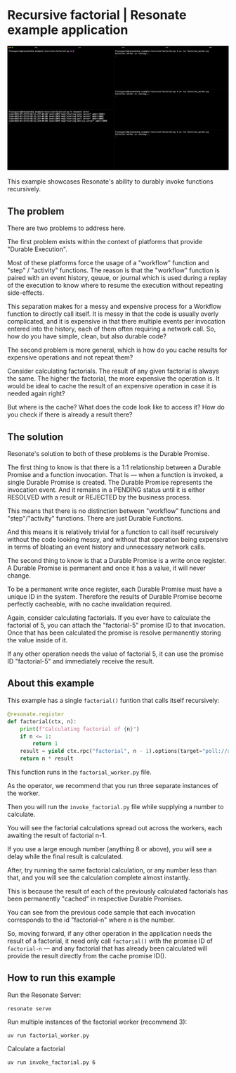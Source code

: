 # Recursive factorial | Resonate example application

![distributed factorial gif](./distributed_factorial_gif.gif)

This example showcases Resonate's ability to durably invoke functions recursively.

## The problem

There are two problems to address here.

The first problem exists within the context of platforms that provide "Durable Execution".

Most of these platforms force the usage of a "workflow" function and "step" / "activity" functions.
The reason is that the "workflow" function is paired with an event history, qeuue, or journal which is used during a replay of the execution to know where to resume the execution without repeating side-effects.

This separation makes for a messy and expensive process for a Workflow function to directly call itself.
It is messy in that the code is usually overly complicated, and it is expensive in that there multiple events per invocation entered into the history, each of them often requiring a network call.
So, how do you have simple, clean, but also durable code?

The second problem is more general, which is how do you cache results for expensive operations and not repeat them?

Consider calculating factorials. The result of any given factorial is always the same. The higher the factorial, the more expensive the operation is.
It would be ideal to cache the result of an expensive operation in case it is needed again right?

But where is the cache? What does the code look like to access it? How do you check if there is already a result there?

## The solution

Resonate's solution to both of these problems is the Durable Promise.

The first thing to know is that there is a 1:1 relationship between a Durable Promise and a function invocation.
That is — when a function is invoked, a single Durable Promise is created.
The Durable Promise represents the invocation event.
And it remains in a PENDING status until it is either RESOLVED with a result or REJECTED by the business process.

This means that there is no distinction between "workflow" functions and "step"/"activity" functions. There are just Durable Functions.

And this means it is relatively trivial for a function to call itself recursively without the code looking messy, and without that operation being expensive in terms of bloating an event history and unnecessary network calls.

The second thing to know is that a Durable Promise is a write once register.
A Durable Promise is permanent and once it has a value, it will never change.

To be a permanent write once register, each Durable Promise must have a unique ID in the system. Therefore the results of Durable Promise become perfectly cacheable, with no cache invalidation required.

Again, consider calculating factorials.
If you ever have to calculate the factorial of 5, you can attach the "factorial-5" promise ID to that invocation.
Once that has been calculated the promise is resolve permanently storing the value inside of it.

If any other operation needs the value of factorial 5, it can use the promise ID "factorial-5" and immediately receive the result.

## About this example

This example has a single `factorial()` funtion that calls itself recursively:

```python
@resonate.register
def factorial(ctx, n):
    print(f"Calculating factorial of {n}")
    if n <= 1:
        return 1
    result = yield ctx.rpc("factorial", n - 1).options(target="poll://any@factorial-worker", id=f"factorial-{n-1}")
    return n * result
```

This function runs in the `factorial_worker.py` file.

As the operator, we recommend that you run three separate instances of the worker.

Then you will run the `invoke_factorial.py` file while supplying a number to calculate.

You will see the factorial calculations spread out across the workers, each awaiting the result of factorial n-1.

If you use a large enough number (anything 8 or above), you will see a delay while the final result is calculated.

After, try running the same factorial calculation, or any number less than that, and you will see the calculation complete almost instantly.

This is because the result of each of the previously calculated factorials has been permanently "cached" in respective Durable Promises.

You can see from the previous code sample that each invocation corresponds to the id "factorial-n" where n is the number.

So, moving forward, if any other operation in the application needs the result of a factorial, it need only call `factorial()` with the promise ID of `factorial-n` — and any factorial that has already been calculated will provide the result directly from the cache promise ID().

## How to run this example

Run the Resonate Server:

```shell
resonate serve
```

Run multiple instances of the factorial worker (recommend 3):

```shell
uv run factorial_worker.py
```

Calculate a factorial

```shell
uv run invoke_factorial.py 6
```
